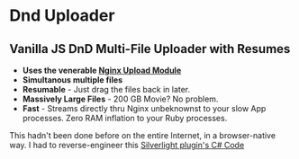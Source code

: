 # Dnd Uploader

## Vanilla JS DnD Multi-File Uploader with Resumes

* **Uses the venerable [Nginx Upload Module](https://github.com/vkholodkov/nginx-upload-module/)**
* **Simultanous multiple files**
* **Resumable** - Just drag the files back in later.
* **Massively Large Files** - 200 GB Movie? No problem.
* **Fast** - Streams directly thru Nginx unbeknownst to your slow App processes. Zero RAM inflation to your Ruby processes.

This hadn't been done before on the entire Internet, in a browser-native way. I had to reverse-engineer this [Silverlight plugin's C# Code](https://github.com/dmitry-dedukhin/MrUploader/blob/master/MrUploader/Code/Uploader.cs)

